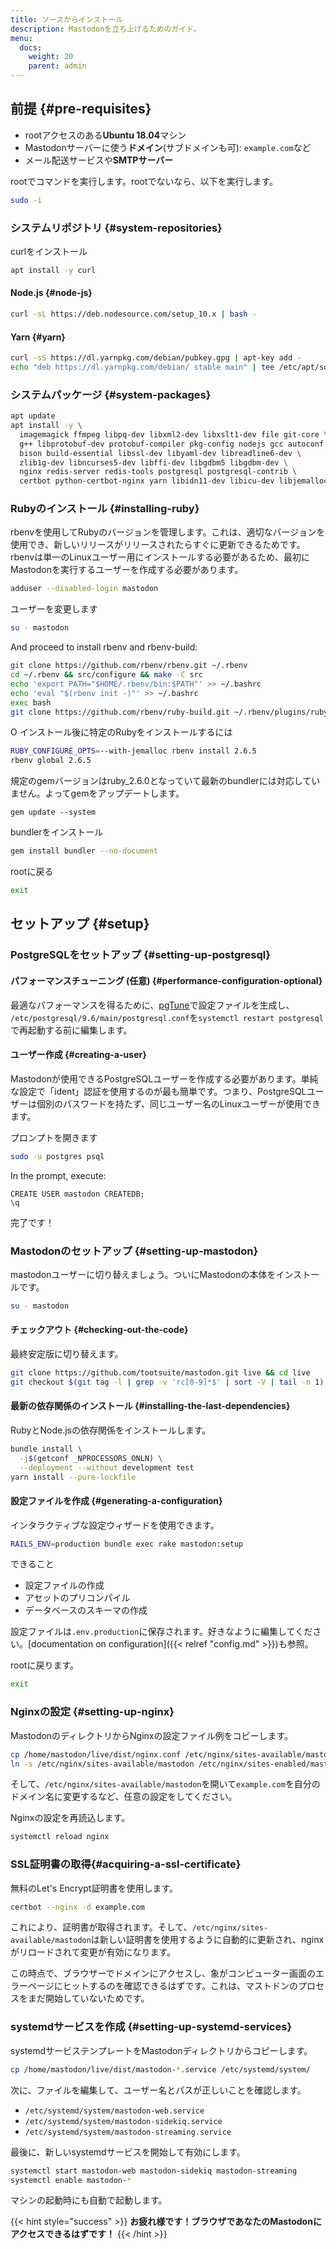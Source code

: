 ```yaml
---
title: ソースからインストール
description: Mastodonを立ち上げるためのガイド。
menu:
  docs:
    weight: 20
    parent: admin
---
```


## 前提 {#pre-requisites}

- rootアクセスのある**Ubuntu 18.04**マシン
- Mastodonサーバーに使う**ドメイン**(サブドメインも可): `example.com`など
- メール配送サービスや**SMTPサーバー**

rootでコマンドを実行します。rootでないなら、以下を実行します。

```sh
sudo -i
```

### システムリポジトリ {#system-repositories}

curlをインストール

```sh
apt install -y curl
```

#### Node.js {#node-js}

```bash
curl -sL https://deb.nodesource.com/setup_10.x | bash -
```

#### Yarn {#yarn}

```bash
curl -sS https://dl.yarnpkg.com/debian/pubkey.gpg | apt-key add -
echo "deb https://dl.yarnpkg.com/debian/ stable main" | tee /etc/apt/sources.list.d/yarn.list
```

### システムパッケージ {#system-packages}

```bash
apt update
apt install -y \
  imagemagick ffmpeg libpq-dev libxml2-dev libxslt1-dev file git-core \
  g++ libprotobuf-dev protobuf-compiler pkg-config nodejs gcc autoconf \
  bison build-essential libssl-dev libyaml-dev libreadline6-dev \
  zlib1g-dev libncurses5-dev libffi-dev libgdbm5 libgdbm-dev \
  nginx redis-server redis-tools postgresql postgresql-contrib \
  certbot python-certbot-nginx yarn libidn11-dev libicu-dev libjemalloc-dev
```

### Rubyのインストール {#installing-ruby}

rbenvを使用してRubyのバージョンを管理します。これは、適切なバージョンを使用でき、新しいリリースがリリースされたらすぐに更新できるためです。rbenvは単一のLinuxユーザー用にインストールする必要があるため、最初にMastodonを実行するユーザーを作成する必要があります。

```bash
adduser --disabled-login mastodon
```

ユーザーを変更します

```bash
su - mastodon
```

And proceed to install rbenv and rbenv-build:

```bash
git clone https://github.com/rbenv/rbenv.git ~/.rbenv
cd ~/.rbenv && src/configure && make -C src
echo 'export PATH="$HOME/.rbenv/bin:$PATH"' >> ~/.bashrc
echo 'eval "$(rbenv init -)"' >> ~/.bashrc
exec bash
git clone https://github.com/rbenv/ruby-build.git ~/.rbenv/plugins/ruby-build
```

O
インストール後に特定のRubyをインストールするには

```sh
RUBY_CONFIGURE_OPTS=--with-jemalloc rbenv install 2.6.5
rbenv global 2.6.5
```

規定のgemバージョンはruby_2.6.0となっていて最新のbundlerには対応していません。よってgemをアップデートします。

```
gem update --system
```

bundlerをインストール

```sh
gem install bundler --no-document
```

rootに戻る

```sh
exit
```

## セットアップ {#setup}

### PostgreSQLをセットアップ {#setting-up-postgresql}

#### パフォーマンスチューニング \(任意\) {#performance-configuration-optional}

最適なパフォーマンスを得るために、[pgTune](https://pgtune.leopard.in.ua/#/)で設定ファイルを生成し、 `/etc/postgresql/9.6/main/postgresql.conf`を`systemctl restart postgresql`で再起動する前に編集します。

#### ユーザー作成 {#creating-a-user}

Mastodonが使用できるPostgreSQLユーザーを作成する必要があります。単純な設定で「ident」認証を使用するのが最も簡単です。つまり、PostgreSQLユーザーは個別のパスワードを持たず、同じユーザー名のLinuxユーザーが使用できます。

プロンプトを開きます

```sh
sudo -u postgres psql
```

In the prompt, execute:

```
CREATE USER mastodon CREATEDB;
\q
```

完了です！

### Mastodonのセットアップ {#setting-up-mastodon}

mastodonユーザーに切り替えましょう。ついにMastodonの本体をインストールです。

```sh
su - mastodon
```

#### チェックアウト {#checking-out-the-code}

最終安定版に切り替えます。

```sh
git clone https://github.com/tootsuite/mastodon.git live && cd live
git checkout $(git tag -l | grep -v 'rc[0-9]*$' | sort -V | tail -n 1)
```

#### 最新の依存関係のインストール {#installing-the-last-dependencies}

RubyとNode.jsの依存関係をインストールします。

```bash
bundle install \
  -j$(getconf _NPROCESSORS_ONLN) \
  --deployment --without development test
yarn install --pure-lockfile
```

#### 設定ファイルを作成 {#generating-a-configuration}

インタラクティブな設定ウィザードを使用できます。

```sh
RAILS_ENV=production bundle exec rake mastodon:setup
```

できること

- 設定ファイルの作成
- アセットのプリコンパイル
- データベースのスキーマの作成

設定ファイルは`.env.production`に保存されます。好きなように編集してください。[documentation on configuration]({{< relref "config.md" >}})も参照。

rootに戻ります。

```sh
exit
```

### Nginxの設定 {#setting-up-nginx}

MastodonのディレクトリからNginxの設定ファイル例をコピーします。

```sh
cp /home/mastodon/live/dist/nginx.conf /etc/nginx/sites-available/mastodon
ln -s /etc/nginx/sites-available/mastodon /etc/nginx/sites-enabled/mastodon
```

そして、`/etc/nginx/sites-available/mastodon`を開いて`example.com`を自分のドメイン名に変更するなど、任意の設定をしてください。

Nginxの設定を再読込します。

```sh
systemctl reload nginx
```

### SSL証明書の取得{#acquiring-a-ssl-certificate}

無料のLet's Encrypt証明書を使用します。

```bash
certbot --nginx -d example.com
```

これにより、証明書が取得されます。そして、`/etc/nginx/sites-available/mastodon`は新しい証明書を使用するように自動的に更新され、nginxがリロードされて変更が有効になります。

この時点で、ブラウザーでドメインにアクセスし、象がコンピューター画面のエラーページにヒットするのを確認できるはずです。これは、マストドンのプロセスをまだ開始していないためです。

### systemdサービスを作成 {#setting-up-systemd-services}

systemdサービステンプレートをMastodonディレクトリからコピーします。

```sh
cp /home/mastodon/live/dist/mastodon-*.service /etc/systemd/system/
```

次に、ファイルを編集して、ユーザー名とパスが正しいことを確認します。

- `/etc/systemd/system/mastodon-web.service`
- `/etc/systemd/system/mastodon-sidekiq.service`
- `/etc/systemd/system/mastodon-streaming.service`

最後に、新しいsystemdサービスを開始して有効にします。

```sh
systemctl start mastodon-web mastodon-sidekiq mastodon-streaming
systemctl enable mastodon-*
```

マシンの起動時にも自動で起動します。

{{< hint style="success" >}}
**お疲れ様です！ブラウザであなたのMastodonにアクセスできるはずです！**
{{< /hint >}}

